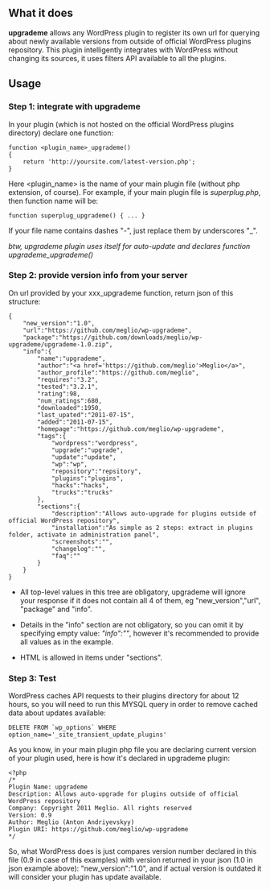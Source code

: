 ## What it does

**upgrademe** allows any WordPress plugin to register its own url for querying about newly available versions
from outside of official WordPress plugins repository. This plugin intelligently integrates with WordPress without changing its sources,
it uses filters API available to all the plugins.

## Usage

### Step 1: integrate with upgrademe

In your plugin (which is not hosted on the official WordPress plugins directory) declare one function:

	function <plugin_name>_upgrademe()
	{
		return 'http://yoursite.com/latest-version.php';
	}

Here <plugin_name> is the name of your main plugin file (without php extension, of course).
For example, if your main plugin file is *superplug.php*, then function name will be:

	function superplug_upgrademe() { ... }

If your file name contains dashes "-", just replace them by underscores "_".

*btw, upgrademe plugin uses itself for auto-update and declares function upgrademe_upgrademe()*

### Step 2: provide version info from your server

On url provided by your xxx_upgrademe function, return json of this structure:

	{
		"new_version":"1.0",
		"url":"https://github.com/meglio/wp-upgrademe",
		"package":"https://github.com/downloads/meglio/wp-upgrademe/upgrademe-1.0.zip",
		"info":{
			"name":"upgrademe",
			"author":"<a href='https://github.com/meglio'>Meglio</a>",
			"author_profile":"https://github.com/meglio",
			"requires":"3.2",
			"tested":"3.2.1",
			"rating":98,
			"num_ratings":680,
			"downloaded":1950,
			"last_upated":"2011-07-15",
			"added":"2011-07-15",
			"homepage":"https://github.com/meglio/wp-upgrademe",
			"tags":{
				"wordpress":"wordpress",
				"upgrade":"upgrade",
				"update":"update",
				"wp":"wp",
				"repository":"repsitory",
				"plugins":"plugins",
				"hacks":"hacks",
				"trucks":"trucks"
			},
			"sections":{
				"description":"Allows auto-upgrade for plugins outside of official WordPress repository",
				"installation":"As simple as 2 steps: extract in plugins folder, activate in administration panel",
				"screenshots":"",
				"changelog":"",
				"faq":""
			}
		}
	}

* All top-level values in this tree are obligatory, upgrademe will ignore your response if it does not contain all 4 of them,
eg "new_version","url", "package" and "info".

* Details in the "info" section are not obligatory, so you can omit it by specifying empty value: *"info":""*,
however it's recommended to provide all values as in the example.

* HTML is allowed in items under "sections".

### Step 3: Test

WordPress caches API requests to their plugins directory for about 12 hours,
so you will need to run this MYSQL query in order to remove cached data about updates available:

	DELETE FROM `wp_options` WHERE option_name='_site_transient_update_plugins'

As you know, in your main plugin php file you are declaring current version of your plugin used,
here is how it's declared in upgrademe plugin:

	<?php
	/*
	Plugin Name: upgrademe
	Description: Allows auto-upgrade for plugins outside of official WordPress repository
	Company: Copyright 2011 Meglio. All rights reserved
	Version: 0.9
	Author: Meglio (Anton Andriyevskyy)
	Plugin URI: https://github.com/meglio/wp-upgrademe
	*/

So, what WordPress does is just compares version number declared in this file (0.9 in case of this examples)
with version returned in your json (1.0 in json example above): "new_version":"1.0",
and if actual version is outdated it will consider your plugin has update available.
